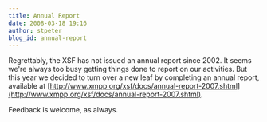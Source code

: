 ```yaml
---
title: Annual Report
date: 2008-03-18 19:16
author: stpeter
blog_id: annual-report
---
```


Regrettably, the XSF has not issued an annual report since 2002. It seems we're always too busy getting things done to report on our activities. But this year we decided to turn over a new leaf by completing an annual report, available at [http://www.xmpp.org/xsf/docs/annual-report-2007.shtml](http://www.xmpp.org/xsf/docs/annual-report-2007.shtml).

Feedback is welcome, as always.

